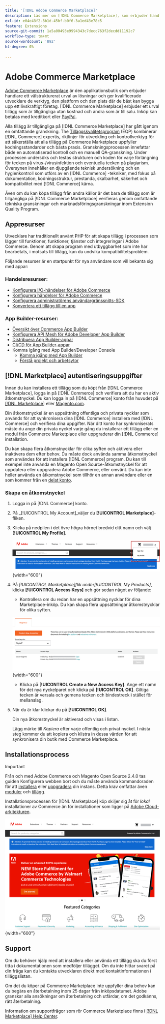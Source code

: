 ```yaml
---
title: '[!DNL Adobe Commerce Marketplace]'
description: Läs mer om [!DNL Commerce Marketplace], som erbjuder handlare ett välstrukturerat urval av lösningar och ger kvalificerade utvecklare de verktyg, den plattform och den plats där de ska arbeta för att skapa ett livskraftigt företag.
exl-id: e04e48f2-3b1d-45bf-b0f6-3a1ed43e78c5
feature: Extensions
source-git-commit: 1a5a00493e9994343c7decc763f2decdd11192c7
workflow-type: tm+mt
source-wordcount: '892'
ht-degree: 0%

---
```


# Adobe Commerce Marketplace

[Adobe Commerce Marketplace][1] är den applikationsbutik som erbjuder handlare ett välstrukturerat urval av lösningar och ger kvalificerade utvecklare de verktyg, den plattform och den plats där de bäst kan bygga upp ett livskraftigt företag. [!DNL Commerce Marketplace] erbjuder ett urval tillägg som är tillgängliga utan kostnad och andra som är till salu. Inköp kan betalas med kreditkort eller [PayPal][2].

Alla tillägg är tillgängliga på [!DNL Commerce Marketplace] har gått igenom en omfattande granskning. The [Tilläggskvalitetsprogram][3] (EQP) kombinerar [!DNL Commerce] expertis, riktlinjer för utveckling och kontrollverktyg för att säkerställa att alla tillägg på Commerce Marketplace uppfyller kodningsstandarder och bästa praxis. Granskningsprocessen innefattar både en automatiserad kontroll och en manuell QA-granskning. Under processen undersöks och testas strukturen och koden för varje förlängning för tecken på virus-/virusinfektion och eventuella tecken på plagiarism. Översynen innehåller en djupgående teknisk undersökning och en hygienkontroll som utförs av en [!DNL Commerce] -tekniker, med fokus på dokumentation, kodningsstruktur, prestanda, skalbarhet, säkerhet och kompatibilitet med [!DNL Commerce] kärna.

Även om du kan köpa tillägg från andra källor är det bara de tillägg som är tillgängliga på [!DNL Commerce Marketplace] verifieras genom omfattande tekniska granskningar och marknadsföringsgranskningar inom Extension Quality Program.

## Appresurser

Utvecklare har traditionellt använt PHP för att skapa tillägg i processen som lägger till funktioner, funktioner, tjänster och integreringar i Adobe Commerce. Genom att skapa program med utbyggbarhet som inte har bearbetats, i motsats till tillägg, kan du undvika kompatibilitetsproblem.

Följande resurser är en startpunkt för nya användare som vill bekanta sig med appar:

### Handelsresurser:

- [Konfigurera I/O-händelser för Adobe Commerce](https://developer.adobe.com/commerce/extensibility/events/)
- [Konfigurera händelser för Adobe Commerce](https://developer.adobe.com/commerce/extensibility/events/configure-commerce/)
- [Konfigurera administratörens användargränssnitts-SDK](https://developer.adobe.com/commerce/extensibility/admin-ui-sdk/)
- [Konvertera ett tillägg till en app](https://developer.adobe.com/commerce/extensibility/app-development/#how-do-i-port-an-extension-into-an-app)

### App Builder-resurser:

- [Översikt över Commerce App Builder](https://developer.adobe.com/commerce/extensibility/app-development/)
- [Konfigurera API Mesh för Adobe Developer App Builder](https://developer.adobe.com/graphql-mesh-gateway/gateway/getting-started/)
- [Distribuera App Builder-appar](https://developer.adobe.com/app-builder/docs/guides/deployment/)
- [CI/CD för App Builder-appar](https://developer.adobe.com/app-builder/docs/guides/deployment/ci_cd_for_firefly_apps/)
- Komma igång med App Builder/Developer Console
   - [Komma igång med App Builder](https://developer.adobe.com/app-builder/docs/getting_started/)
   - [Förstå projekt och arbetsytor](https://developer.adobe.com/app-builder/docs/resources/videos/exploring/projects-and-workspaces/)

## [!DNL Marketplace] autentiseringsuppgifter

Innan du kan installera ett tillägg som du köpt från [!DNL Commerce Marketplace], logga in på [!DNL Commerce] och verifiera att du har en aktiv åtkomstnyckel. Du kan logga in på [!DNL Commerce] konto från huvudet på [[!DNL Marketplace]][1] eller [Magento.com][6].

Din åtkomstnyckel är en uppsättning offentliga och privata nycklar som används för att synkronisera dina [!DNL Commerce] installera med [!DNL Commerce] och verifiera dina uppgifter. När ditt konto har synkroniserats måste du ange din privata nyckel varje gång du installerar ett tillägg eller en modul från Commerce Marketplace eller uppgraderar din [!DNL Commerce] installation.

Du kan skapa flera åtkomstnycklar för olika syften och aktivera eller inaktivera dem efter behov. Du måste dock använda samma åtkomstnyckel som användes för att installera [!DNL Commerce] program. Du kan till exempel inte använda en Magento Open Source-åtkomstnyckel för att uppdatera eller uppgradera Adobe Commerce, eller omvänt. Du kan inte heller använda en åtkomstnyckel som tillhör en annan användare eller en som kommer från en [delat konto](commerce-account-share.md).

### Skapa en åtkomstnyckel

1. Logga in på [!DNL Commerce] konto.

1. På _[!UICONTROL My Account]_väljer du **[!UICONTROL Marketplace]**-fliken.

1. Klicka på nedpilen i det övre högra hörnet bredvid ditt namn och välj **[!UICONTROL My Profile]**.

   ![Dina [!DNL Marketplace] profil](./assets/marketplace-profile.png){width="600"}

1. På _[!UICONTROL Marketplace]_flik under_[!UICONTROL My Products]_, klicka **[!UICONTROL Access Keys]** och gör sedan något av följande:

   - Kontrollera om du redan har en uppsättning nycklar för dina Marketplace-inköp. Du kan skapa flera uppsättningar åtkomstnycklar för olika syften.

   ![Åtkomsttangenter](./assets/access-keys.png){width="600"}

   - Klicka på **[!UICONTROL Create a New Access Key]**. Ange ett namn för det nya nyckelparet och klicka på **[!UICONTROL OK]**. Giltiga tecken är versala och gemena tecken och bindestreck i stället för mellanslag.

1. När du är klar klickar du på **[!UICONTROL OK]**.

   Din nya åtkomstnyckel är aktiverad och visas i listan.

   Lägg märke till _Kopiera_ efter varje offentlig och privat nyckel. I nästa steg kommer du att kopiera och klistra in dessa värden för att synkronisera din butik med Commerce Marketplace.

## Installationsprocess

>[!IMPORTANT]
>
>Från och med Adobe Commerce och Magento Open Source 2.4.0 tas guiden Konfigurera webben bort och du måste använda kommandoraden för att [installera](https://experienceleague.adobe.com/docs/commerce-operations/installation-guide/advanced.html) eller [uppgradera](https://experienceleague.adobe.com/docs/commerce-operations/upgrade-guide/implementation/perform-upgrade.html) din instans. Detta krav omfattar även [moduler](https://experienceleague.adobe.com/docs/commerce-operations/upgrade-guide/modules/upgrade.html) och [tillägg](https://experienceleague.adobe.com/docs/commerce-operations/installation-guide/tutorials/extensions.html).

Installationsprocessen för [!DNL Marketplace] köp skiljer sig åt för _lokal_ installationer av Commerce än för installationer som ligger på [Adobe Cloud-arkitekturen][4].

![Commerce Marketplace](./assets/marketplace.png){width="600"}

## Support

Om du behöver hjälp med att installera eller använda ett tillägg ska du först titta i dokumentationen som medföljer tillägget. Om du inte hittar svaret på din fråga kan du kontakta utvecklaren direkt med kontaktinformationen i tilläggslistan.

Om det du köper på Commerce Marketplace inte uppfyller dina behov kan du begära en återbetalning inom 25 dagar från inköpsdatumet. Adobe granskar alla ansökningar om återbetalning och utfärdar, om det godkänns, rätt återbetalning.

Information om supportfrågor som rör Commerce Marketplace finns i [[!DNL Marketplace] Help Center][5].

[1]: https://marketplace.magento.com/
[2]: https://www.paypal.com/us/home
[3]: https://developer.adobe.com/commerce/marketplace/guides/sellers/extension-quality-program/
[4]: https://www.adobe.com/commerce/magento/enterprise.html
[5]: https://marketplacesupport.magento.com/hc/en-us
[6]: https://business.adobe.com/products/magento/magento-commerce.html
